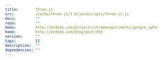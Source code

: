 ```yaml
---
title:        Three.js
src:          /cache/three-js/1.0/javascripts/three-js.js
docs:         ""
repo:         ""
demo:         http://mrdoob.com/projects/chromeexperiments/google_sphere/
home:         http://mrdoob.com/blog/post/693
version:      ""
tags:         []
description:  ""
dependencies: ""
---
```


